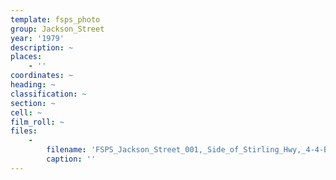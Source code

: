 ```yaml
---
template: fsps_photo
group: Jackson_Street
year: '1979'
description: ~
places:
    - ''
coordinates: ~
heading: ~
classification: ~
section: ~
cell: ~
film_roll: ~
files:
    -
        filename: 'FSPS_Jackson_Street_001,_Side_of_Stirling_Hwy,_4-4-B,_1979.png'
        caption: ''
---
```

